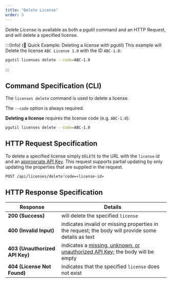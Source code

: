 ```yaml
---
title: "Delete License"
order: 5
---
```


*Delete License* is available as both a pgutil command and an HTTP Request, and will delete a specified license.

:::(Info) (🚀 Quick Example: Deleting a license with pgutil)
This example will Delete the license `ABC License 1.0` with the ID `ABC-1.0`:

```bash
pgutil licenses delete --code=ABC-1.0
```
:::

## Command Specification (CLI)
The `licenses delete` command is used to delete a license.

The `--code` option is always required.

**Deleting a license** requires the license code (e.g. `ABC-1.0`):

```bash
pgutil licenses delete --code=ABC-1.0
```

## HTTP Request Specification
To delete a specified license simply `DELETE` to the URL with the `license` id and an [appropriate API Key](/docs/proget/api/licenses#authentication). This request supports partial updating by only updating the properties that are supplied in the request.

```bash
POST /api/licenses/delete?code=«license-id»
```

## HTTP Response Specification

| Response | Details |
|---|---|
| **200 (Success)** | will delete the specified `license` |
| **400 (Invalid Input)** | indicates invalid or missing properties in the request; the body will provide some details as text |
| **403 (Unauthorized API Key)** | indicates a [missing, unknown, or unauthorized API Key](/docs/proget/api/licenses#authentication); the body will be empty |
| **404 (License Not Found)** | indicates that the specified `license` does not exist |